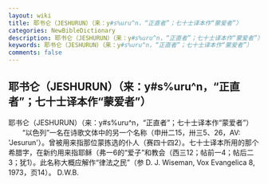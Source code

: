 ```yaml
---
layout: wiki
title: 耶书仑（JESHURUN）（来：y#s%uru^n，“正直者”；七十士译本作“蒙爱者”）
categories: NewBibleDictionary
description: 耶书仑（JESHURUN）（来：y#s%uru^n，“正直者”；七十士译本作“蒙爱者”）
keywords: 耶书仑（JESHURUN）（来：y#s%uru^n，“正直者”；七十士译本作“蒙爱者”）
comments: false
---
```


## 耶书仑（JESHURUN）（来：y#s%uru^n，“正直者”；七十士译本作“蒙爱者”）



耶书仑（JESHURUN）（来：y#s%uru^n，“正直者”；七十士译本作“蒙爱者”）
　　“以色列”一名在诗歌文体中的另一个名称（申卅二15，卅三5、26，AV: 'Jesurun'）。曾被用来指那位蒙拣选的仆人（赛四十四2）。七十士译本所用的那个希腊字，在新约用来指耶稣（弗一6的“爱子”和教会（西三12；帖前一4；帖后二3；犹1）。此名称大概应解作“律法之民”（参 D. J. Wiseman, Vox Evangelica 8, 1973，页14）。
D.W.B.




